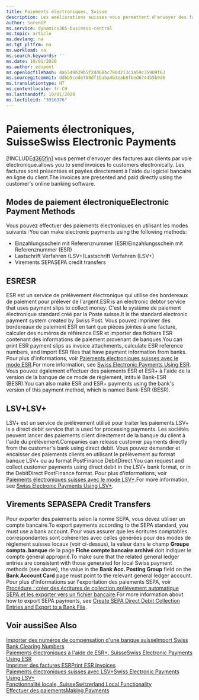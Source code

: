 ```yaml
---
title: Paiements électroniques, Suisse
description: Les améliorations suisses vous permettent d'envoyer des factures aux clients par voie électronique. Les factures sont présentées et payées directement à l'aide du logiciel bancaire en ligne du client.
author: SorenGP
ms.service: dynamics365-business-central
ms.topic: article
ms.devlang: na
ms.tgt_pltfrm: na
ms.workload: na
ms.search.keywords: ''
ms.date: 10/01/2020
ms.author: edupont
ms.openlocfilehash: 4a5549b39b5f24d68bc790d213c1a59c35909f63
ms.sourcegitcommit: ddbb5cede750df1baba4b3eab8fbed6744b5b9d6
ms.translationtype: HT
ms.contentlocale: fr-CH
ms.lasthandoff: 10/01/2020
ms.locfileid: "3916376"
---
```

# <a name="swiss-electronic-payments"></a><span data-ttu-id="105b6-104">Paiements électroniques, Suisse</span><span class="sxs-lookup"><span data-stu-id="105b6-104">Swiss Electronic Payments</span></span>
[!INCLUDE[d365fin](../../includes/d365fin_md.md)] <span data-ttu-id="105b6-105">vous permet d'envoyer des factures aux clients par voie électronique.</span><span class="sxs-lookup"><span data-stu-id="105b6-105">allows you to send invoices to customers electronically.</span></span> <span data-ttu-id="105b6-106">Les factures sont présentées et payées directement à l'aide du logiciel bancaire en ligne du client.</span><span class="sxs-lookup"><span data-stu-id="105b6-106">The invoices are presented and paid directly using the customer's online banking software.</span></span>  

## <a name="electronic-payment-methods"></a><span data-ttu-id="105b6-107">Modes de paiement électronique</span><span class="sxs-lookup"><span data-stu-id="105b6-107">Electronic Payment Methods</span></span>  
<span data-ttu-id="105b6-108">Vous pouvez effectuer des paiements électroniques en utilisant les modes suivants :</span><span class="sxs-lookup"><span data-stu-id="105b6-108">You can make electronic payments using the following methods:</span></span>  

- <span data-ttu-id="105b6-109">Einzahlungsschein mit Referenznummer (ESR)</span><span class="sxs-lookup"><span data-stu-id="105b6-109">Einzahlungsschein mit Referenznummer (ESR)</span></span>  
- <span data-ttu-id="105b6-110">Lastschrift Verfahren (LSV+)</span><span class="sxs-lookup"><span data-stu-id="105b6-110">Lastschrift Verfahren (LSV+)</span></span>  
- <span data-ttu-id="105b6-111">Virements SEPA</span><span class="sxs-lookup"><span data-stu-id="105b6-111">SEPA credit transfers</span></span>  

## <a name="esr"></a><span data-ttu-id="105b6-112">ESR</span><span class="sxs-lookup"><span data-stu-id="105b6-112">ESR</span></span>  
<span data-ttu-id="105b6-113">ESR est un service de prélèvement électronique qui utilise des bordereaux de paiement pour prélever de l'argent.</span><span class="sxs-lookup"><span data-stu-id="105b6-113">ESR is an electronic debtor service that uses payment slips to collect money.</span></span> <span data-ttu-id="105b6-114">C'est le système de paiement électronique standard créé par la Poste suisse.</span><span class="sxs-lookup"><span data-stu-id="105b6-114">It is the standard electronic payment system created by Swiss Post.</span></span> <span data-ttu-id="105b6-115">Vous pouvez imprimer des bordereaux de paiement ESR en tant que pièces jointes à une facture, calculer des numéros de référence ESR et importer des fichiers ESR contenant des informations de paiement provenant de banques.</span><span class="sxs-lookup"><span data-stu-id="105b6-115">You can print ESR payment slips as invoice attachments, calculate ESR reference numbers, and import ESR files that have payment information from banks.</span></span> <span data-ttu-id="105b6-116">Pour plus d'informations, voir [Paiements électroniques suisses avec le mode ESR](how-to-print-esr-invoices.md).</span><span class="sxs-lookup"><span data-stu-id="105b6-116">For more information, see [Swiss Electronic Payments Using ESR](how-to-print-esr-invoices.md).</span></span> <span data-ttu-id="105b6-117">Vous pouvez également effectuer des paiements ESR et ESR+ à l'aide de la version de la banque de ce mode de règlement, intitulé Bank-ESR (BESR).</span><span class="sxs-lookup"><span data-stu-id="105b6-117">You can also make ESR and ESR+ payments using the bank's version of this payment method, which is named Bank-ESR (BESR).</span></span>  

## <a name="lsv"></a><span data-ttu-id="105b6-118">LSV+</span><span class="sxs-lookup"><span data-stu-id="105b6-118">LSV+</span></span>  
<span data-ttu-id="105b6-119">LSV+ est un service de prélèvement utilisé pour traiter les paiements.</span><span class="sxs-lookup"><span data-stu-id="105b6-119">LSV+ is a direct debit service that is used for processing payments.</span></span> <span data-ttu-id="105b6-120">Les sociétés peuvent lancer des paiements client directement de la banque du client à l'aide du prélèvement.</span><span class="sxs-lookup"><span data-stu-id="105b6-120">Companies can release customer payments directly from the customer's bank using direct debit.</span></span> <span data-ttu-id="105b6-121">Vous pouvez demander et encaisser des paiements clients en utilisant le prélèvement au format banque LSV+ ou au format PostFinance DebitDirect.</span><span class="sxs-lookup"><span data-stu-id="105b6-121">You can request and collect customer payments using direct debit in the LSV+ bank format, or in the DebitDirect PostFinance format.</span></span> <span data-ttu-id="105b6-122">Pour plus d'informations, voir [Paiements électroniques suisses avec le mode LSV+](swiss-electronic-payments-using-lsv-.md).</span><span class="sxs-lookup"><span data-stu-id="105b6-122">For more information, see [Swiss Electronic Payments Using LSV+](swiss-electronic-payments-using-lsv-.md).</span></span>  

## <a name="sepa-credit-transfers"></a><span data-ttu-id="105b6-123">Virements SEPA</span><span class="sxs-lookup"><span data-stu-id="105b6-123">SEPA Credit Transfers</span></span>  
<span data-ttu-id="105b6-124">Pour exporter des paiements selon la norme SEPA, vous devez utiliser un compte bancaire.</span><span class="sxs-lookup"><span data-stu-id="105b6-124">To export payments according to the SEPA standard, you must use a bank account.</span></span> <span data-ttu-id="105b6-125">Pour vous assurer que les écritures comptables correspondantes sont cohérentes avec celles générées pour des modes de règlement suisses locaux (voir ci-dessus), la valeur dans le champ **Groupe compta. banque** de la page **Fiche compte bancaire archivé** doit indiquer le compte général approprié.</span><span class="sxs-lookup"><span data-stu-id="105b6-125">To make sure that the related general ledger entries are consistent with those generated for local Swiss payment methods (see above), the value in the **Bank Acc. Posting Group** field on the **Bank Account Card** page must point to the relevant general ledger account.</span></span> <span data-ttu-id="105b6-126">Pour plus d'informations sur l'exportation des paiements SEPA, voir [Procédure : créer des écritures de collection prélèvement automatique SEPA et les exporter vers un fichier bancaire](../../finance-collect-payments-with-sepa-direct-debit.md#creating-sepa-direct-debit-collection-entries-and-export-to-a-bank-file).</span><span class="sxs-lookup"><span data-stu-id="105b6-126">For more information about how to export SEPA payments, see [Create SEPA Direct Debit Collection Entries and Export to a Bank File](../../finance-collect-payments-with-sepa-direct-debit.md#creating-sepa-direct-debit-collection-entries-and-export-to-a-bank-file).</span></span>  

## <a name="see-also"></a><span data-ttu-id="105b6-127">Voir aussi</span><span class="sxs-lookup"><span data-stu-id="105b6-127">See Also</span></span>  
 [<span data-ttu-id="105b6-128">Importer des numéros de compensation d'une banque suisse</span><span class="sxs-lookup"><span data-stu-id="105b6-128">Import Swiss Bank Clearing Numbers</span></span>](how-to-import-swiss-bank-clearing-numbers.md)  
 [<span data-ttu-id="105b6-129">Paiements électroniques à l'aide de ESR+, Suisse</span><span class="sxs-lookup"><span data-stu-id="105b6-129">Swiss Electronic Payments Using ESR</span></span>](swiss-electronic-payments-using-esr.md)  
 [<span data-ttu-id="105b6-130">Imprimer des factures ESR</span><span class="sxs-lookup"><span data-stu-id="105b6-130">Print ESR Invoices</span></span>](how-to-print-esr-invoices.md)  
 [<span data-ttu-id="105b6-131">Paiements électroniques suisses avec LSV+</span><span class="sxs-lookup"><span data-stu-id="105b6-131">Swiss Electronic Payments Using LSV+</span></span>](swiss-electronic-payments-using-lsv-.md)  
 [<span data-ttu-id="105b6-132">Fonctionnalité locale, Suisse</span><span class="sxs-lookup"><span data-stu-id="105b6-132">Switzerland Local Functionality</span></span>](switzerland-local-functionality.md)  
 [<span data-ttu-id="105b6-133">Effectuer des paiements</span><span class="sxs-lookup"><span data-stu-id="105b6-133">Making Payments</span></span>](../../payables-make-payments.md)
